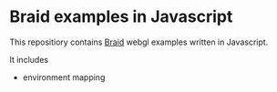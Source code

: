 # Braid examples in Javascript

This repositiory contains [Braid](https://github.com/cucapra/braid) webgl examples written in Javascript.

It includes

- environment mapping

